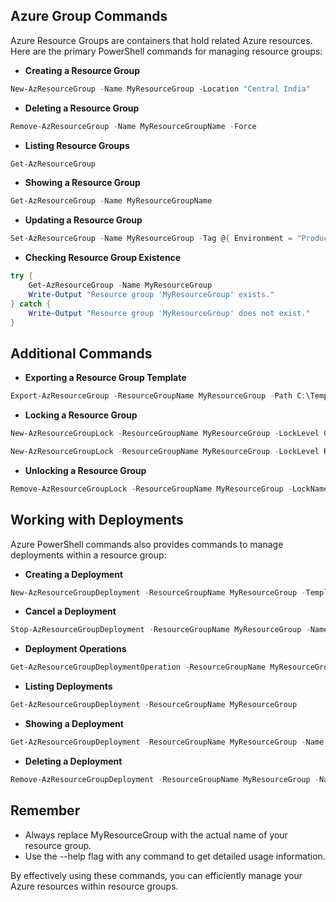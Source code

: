 ## **Azure Group Commands**

Azure Resource Groups are containers that hold related Azure resources. Here are the primary PowerShell commands for managing resource groups:

- **Creating a Resource Group**

```powershell
New-AzResourceGroup -Name MyResourceGroup -Location "Central India"
```

- **Deleting a Resource Group**

```powershell
Remove-AzResourceGroup -Name MyResourceGroupName -Force
```

- **Listing Resource Groups**

```powershell
Get-AzResourceGroup
```

- **Showing a Resource Group**

```powershell
Get-AzResourceGroup -Name MyResourceGroupName
```

- **Updating a Resource Group**

```powershell
Set-AzResourceGroup -Name MyResourceGroup -Tag @{ Environment = "Production"; Owner = "Admin" }
```

- **Checking Resource Group Existence**

```powershell
try {
    Get-AzResourceGroup -Name MyResourceGroup
    Write-Output "Resource group 'MyResourceGroup' exists."
} catch {
    Write-Output "Resource group 'MyResourceGroup' does not exist."
}
```

## **Additional Commands**

- **Exporting a Resource Group Template**

```powershell
Export-AzResourceGroup -ResourceGroupName MyResourceGroup -Path C:\Templates\file.json
```

- **Locking a Resource Group**
```powershell
New-AzResourceGroupLock -ResourceGroupName MyResourceGroup -LockLevel CanNotDelete -Notes "Locking to prevent accidental deletion"

New-AzResourceGroupLock -ResourceGroupName MyResourceGroup -LockLevel ReadOnly -Notes "Locking for auditing"
```

- **Unlocking a Resource Group**

```powershell
Remove-AzResourceGroupLock -ResourceGroupName MyResourceGroup -LockName <LockName>
```

## **Working with Deployments**

Azure  PowerShell commands also provides commands to manage deployments within a resource group:

- **Creating a Deployment**

```powershell
New-AzResourceGroupDeployment -ResourceGroupName MyResourceGroup -TemplateFile C:\Templates\template.json
```

- **Cancel a Deployment**

```powershell
Stop-AzResourceGroupDeployment -ResourceGroupName MyResourceGroup -Name MyDeployment
```

- **Deployment Operations**

```powershell
Get-AzResourceGroupDeploymentOperation -ResourceGroupName MyResourceGroup -DeploymentName MyDeployment
```

- **Listing Deployments**

```powershell
Get-AzResourceGroupDeployment -ResourceGroupName MyResourceGroup
```

- **Showing a Deployment**

```powershell
Get-AzResourceGroupDeployment -ResourceGroupName MyResourceGroup -Name DeploymentName
```

- **Deleting a Deployment**

```powershell
Remove-AzResourceGroupDeployment -ResourceGroupName MyResourceGroup -Name MyDeployment
```

## **Remember**

- Always replace MyResourceGroup with the actual name of your resource group.
- Use the --help flag with any command to get detailed usage information.

By effectively using these commands, you can efficiently manage your Azure resources within resource groups.
